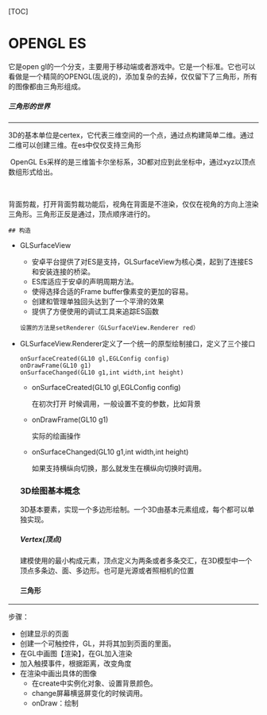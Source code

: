 [TOC]



# OPENGL ES

它是open gl的一个分支，主要用于移动端或者游戏中。它是一个标准。它也可以看做是一个精简的OPENGL(乱说的)，添加复杂的去掉，仅仅留下了三角形，所有的图像都由三角形组成。

##### 三角形的世界

---

​	3D的基本单位是certex，它代表三维空间的一个点，通过点构建简单二维。通过二维可以创建三维。在es中仅仅支持三角形

​	OpenGL Es采样的是三维笛卡尔坐标系，3D都对应到此坐标中，通过xyz以顶点数组形式给出。

​	

​	背面剪裁，打开背面剪裁功能后，视角在背面是不渲染，仅仅在视角的方向上渲染三角形。三角形正反是通过，顶点顺序进行的。

	## 构造

- GLSurfaceView

  - 安卓平台提供了对ES是支持，GLSurfaceView为核心类，起到了连接ES和安装连接的桥梁。
  - ES库适应于安卓的声明周期方法。
  - 使得选择合适的Frame buffer像素变的更加的容易。
  - 创建和管理单独回头达到了一个平滑的效果
  - 提供了方便使用的调试工具来追踪ES函数

  ```
  设置的方法是setRenderer（GLSurfaceView.Renderer red）
  ```

- GLSurfaceView.Renderer定义了一个统一的原型绘制接口，定义了三个接口

  ```
  onSurfaceCreated(GL10 gl,EGLConfig config)
  onDrawFrame(GL10 g1)
  onSurfaceChanged(GL10 g1,int width,int height)
  ```

  - onSurfaceCreated(GL10 gl,EGLConfig config)

    在初次打开 时候调用，一般设置不变的参数，比如背景

  - onDrawFrame(GL10 g1)

    实际的绘画操作

  - onSurfaceChanged(GL10 g1,int width,int height)

    如果支持横纵向切换，那么就发生在横纵向切换时调用。

  ### 3D绘图基本概念

  3D基本要素，实现一个多边形绘制。一个3D由基本元素组成，每个都可以单独实现。

  ##### Vertex(顶点)

  建模使用的最小构成元素，顶点定义为两条或者多条交汇，在3D模型中一个顶点多条边、面、多边形。也可是光源或者照相机的位置

  #### 三角形

-------

步骤：

- 创建显示的页面
- 创建一个可触控件，GL，并将其加到页面的里面。
- 在GL中画图【渲染】，在GL加入渲染
- 加入触摸事件，根据距离，改变角度
- 在渲染中画出具体的图像
  - 在create中实例化对象、设置背景颜色。
  - change屏幕横竖屏变化的时候调用。
  - onDraw：绘制

